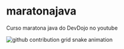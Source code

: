 # maratonajava
 Curso maratona java do DevDojo no youtube

 <picture align="center">
  <source media="(prefers-color-scheme: dark)" srcset="https://raw.githubusercontent.com/eduardoferreiraa/eduardoferreiraa/output/github-contribution-grid-snake-dark.svg">
  <source media="(prefers-color-scheme: light)" srcset="https://raw.githubusercontent.com/eduardoferreiraa/eduardoferreiraa/output/github-contribution-grid-snake-dark.svg">
  <img align="center" alt="github contribution grid snake animation" src="https://raw.githubusercontent.com/eduardoferreiraa/eduardoferreiraa/output/github-contribution-grid-snake.svg">
</picture>
